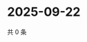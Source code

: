 # 2025-09-22

共 0 条

<!-- BEGIN ZHIHUVIDEO -->
<!-- 最后更新时间 Mon Sep 22 2025 15:12:24 GMT+0800 (China Standard Time) -->

<!-- END ZHIHUVIDEO -->
